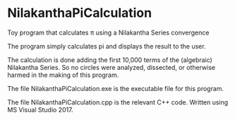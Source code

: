 # NilakanthaPiCalculation
Toy program that calculates π using a Nilakantha Series convergence

The program simply calculates pi and displays the result to the user.

The calculation is done adding the first 10,000 terms of the (algebraic) Nilakantha Series. 
So no circles were analyzed, dissected, or otherwise harmed in the making of this program. 

The file NilakanthaPiCalculation.exe is the executable file for this program.

The file NilakanthaPiCalculation.cpp is the relevant C++ code. Written using MS Visual Studio 2017.
